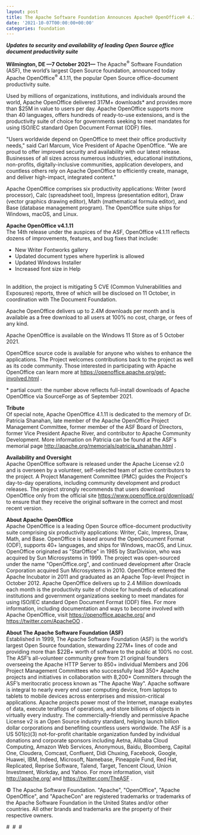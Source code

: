 ```yaml
---
layout: post
title: The Apache Software Foundation Announces Apache® OpenOffice® 4.1.11
date: '2021-10-07T00:00:00+00:00'
categories: foundation
---
```

<p><b><i>Updates to security and availability of leading Open Source office document productivity suite<br></i></b></p><p><b>Wilmington, DE —7 October 2021—</b> The Apache<sup>®</sup> Software Foundation (ASF), the world’s largest Open Source foundation, announced today Apache OpenOffice<sup>®</sup> 4.1.11, the popular Open Source office-document productivity suite.</p><p>Used by millions of organizations, institutions, and individuals around the world, Apache OpenOffice delivered 317M+ downloads* and provides more than $25M in value to users per day. Apache OpenOffice supports more than 40 languages, offers hundreds of ready-to-use extensions, and is the productivity suite of choice for governments seeking to meet mandates for using ISO/IEC standard Open Document Format (ODF) files.</p><p>"Users worldwide depend on OpenOffice to meet their office productivity needs," said Carl Marcum, Vice President of Apache OpenOffice. "We are proud to offer improved security and availability with our latest release. Businesses of all sizes across numerous industries, educational institutions, non-profits, digitally-inclusive communities, application developers, and countless others rely on Apache OpenOffice to efficiently create, manage, and deliver high-impact, integrated content."</p><p>Apache OpenOffice comprises six productivity applications: Writer (word processor), Calc (spreadsheet tool), Impress (presentation editor), Draw (vector graphics drawing editor), Math (mathematical formula editor), and Base (database management program). The OpenOffice suite ships for Windows, macOS, and Linux.</p><p><b>Apache OpenOffice v4.1.11<br></b>The 14th release under the auspices of the ASF, OpenOffice v4.1.11 reflects dozens of improvements, features, and bug fixes that include:</p><ul><li>New Writer Fontworks gallery</li><li>Updated document types where hyperlink is allowed</li><li>Updated Windows Installer</li><li>Increased font size in Help</li></ul><p><br>In addition, the project is mitigating 5 CVE (Common Vulnerabilities and Exposures) reports, three of which will be disclosed on 11 October, in coordination with The Document Foundation.<br></p><p>Apache OpenOffice delivers up to 2.4M downloads per month and is available as a free download to all users at 100% no cost, charge, or fees of any kind.</p><p>Apache OpenOffice is available on the Windows 11 Store as of 5 October 2021.</p><p>OpenOffice source code is available for anyone who wishes to enhance the applications. The Project welcomes contributions back to the project as well as its code community. Those interested in participating with Apache OpenOffice can learn more at <a href="https://openoffice.apache.org/get-involved.html" target="_blank">https://openoffice.apache.org/get-involved.html</a> .</p><p>* partial count: the number above reflects full-install downloads of Apache OpenOffice via SourceForge as of September 2021.</p><p><b>Tribute<br></b>Of special note, Apache OpenOffice 4.1.11 is dedicated to the memory of Dr. Patricia Shanahan, late member of the Apache OpenOffice Project Management Committee, former member of the ASF Board of Directors, former Vice President Apache River, and contributor to Apache Community Development. More information on Patricia can be found at the ASF's memorial page <a href="http://apache.org/memorials/patricia_shanahan.html" target="_blank" style="background-color: rgb(255, 255, 255);">http://apache.org/memorials/patricia_shanahan.html</a>&nbsp;.&nbsp;</p><p><b>Availability and Oversight</b><br>Apache OpenOffice software is released under the Apache License v2.0 and is overseen by a volunteer, self-selected team of active contributors to the project. A Project Management Committee (PMC) guides the Project's day-to-day operations, including community development and product releases. The project strongly recommends that users download OpenOffice only from the official site <a href="https://www.openoffice.org/download/" target="_blank" style="background-color: rgb(255, 255, 255);">https://www.openoffice.org/download/</a> to ensure that they receive the original software in the correct and most recent version.</p><p><b>About Apache OpenOffice<br></b>Apache OpenOffice is a leading Open Source office-document productivity suite comprising six productivity applications: Writer, Calc, Impress, Draw, Math, and Base. OpenOffice is based around the OpenDocument Format (ODF), supports 40+ languages, and ships for Windows, macOS, and Linux. OpenOffice originated as "StarOffice" in 1985 by StarDivision, who was acquired by Sun Microsystems in 1999. The project was open-sourced under the name "OpenOffice.org", and continued development after Oracle Corporation acquired Sun Microsystems in 2010. OpenOffice entered the Apache Incubator in 2011 and graduated as an Apache Top-level Project in October 2012. Apache OpenOffice delivers up to 2.4 Million downloads each month is the productivity suite of choice for hundreds of educational institutions and government organizations seeking to meet mandates for using ISO/IEC standard Open Document Format (ODF) files. For more information, including documentation and ways to become involved with Apache OpenOffice, visit <a href="https://openoffice.apache.org/" target="_blank" style="background-color: rgb(255, 255, 255);">https://openoffice.apache.org/</a> and <a href="https://twitter.com/ApacheOO" target="_blank" style="background-color: rgb(255, 255, 255);">https://twitter.com/ApacheOO</a> .</p><p><b>About The Apache Software Foundation (ASF)<br></b>Established in 1999, The Apache Software Foundation (ASF) is the world’s largest Open Source foundation, stewarding 227M+ lines of code and providing more than $22B+ worth of software to the public at 100% no cost. The ASF’s all-volunteer community grew from 21 original founders overseeing the Apache HTTP Server to 850+ individual Members and 206 Project Management Committees who successfully lead 350+ Apache projects and initiatives in collaboration with 8,200+ Committers through the ASF’s meritocratic process known as "The Apache Way". Apache software is integral to nearly every end user computing device, from laptops to tablets to mobile devices across enterprises and mission-critical applications. Apache projects power most of the Internet, manage exabytes of data, execute teraflops of operations, and store billions of objects in virtually every industry. The commercially-friendly and permissive Apache License v2 is an Open Source industry standard, helping launch billion dollar corporations and benefiting countless users worldwide. The ASF is a US 501(c)(3) not-for-profit charitable organization funded by individual donations and corporate sponsors including Aetna, Alibaba Cloud Computing, Amazon Web Services, Anonymous, Baidu, Bloomberg, Capital One, Cloudera, Comcast, Confluent, Didi Chuxing, Facebook, Google, Huawei, IBM, Indeed, Microsoft, Namebase, Pineapple Fund, Red Hat, Replicated, Reprise Software, Talend, Target, Tencent Cloud, Union Investment, Workday, and Yahoo. For more information, visit <a href="http://apache.org/" target="_blank" style="background-color: rgb(255, 255, 255);">http://apache.org/</a> and <a href="https://twitter.com/TheASF" target="_blank" style="background-color: rgb(255, 255, 255);">https://twitter.com/TheASF</a>&nbsp;.</p><p>© The Apache Software Foundation. "Apache", "OpenOffice", "Apache OpenOffice", and "ApacheCon" are registered trademarks or trademarks of the Apache Software Foundation in the United States and/or other countries. All other brands and trademarks are the property of their respective owners.<br></p><p>#&nbsp; #&nbsp; #</p>
